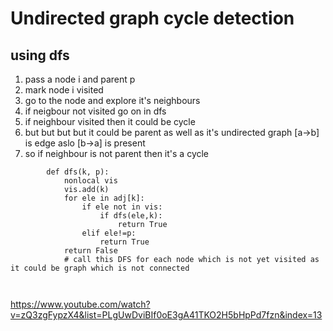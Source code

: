 # Undirected graph cycle detection


## using dfs

1. pass a node i and parent p
2. mark node i visited
3. go to the node and explore it's neighbours
4. if neigbour not visited go on in dfs
5. if neighbour visited then it could be cycle 
6. but but but but it could be parent as well as it's undirected graph [a->b] is edge aslo [b->a] is present 
7. so if neighbour is not parent then it's a cycle

```
        def dfs(k, p):
            nonlocal vis
            vis.add(k)
            for ele in adj[k]:
                if ele not in vis:
                    if dfs(ele,k):
                        return True
                elif ele!=p:
                    return True
            return False
            # call this DFS for each node which is not yet visited as it could be graph which is not connected

            
```
https://www.youtube.com/watch?v=zQ3zgFypzX4&list=PLgUwDviBIf0oE3gA41TKO2H5bHpPd7fzn&index=13
  
